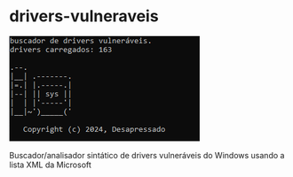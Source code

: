 # drivers-vulneraveis
![](screenshot.png)

Buscador/analisador sintático de drivers vulneráveis do Windows usando a lista XML da Microsoft
